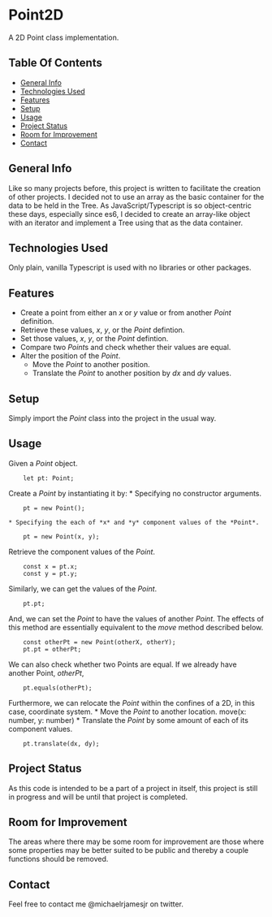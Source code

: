 # Point2D
A 2D Point class implementation.
## Table Of Contents
* [General Info](#general-info)
* [Technologies Used](#technologies-used)
* [Features](#features)
* [Setup](#setup)
* [Usage](#usage)
* [Project Status](#project-status)
* [Room for Improvement](#room-for-improvement)
* [Contact](#contact)

## General Info
Like so many projects before, this project is written to facilitate the creation of other projects. I decided not to use an array as the basic container for the data to be held in the Tree. As JavaScript/Typescript is so object-centric these days, especially since es6, I decided to create an array-like object with an iterator and implement a Tree using that as the data container.

## Technologies Used
Only plain, vanilla Typescript is used with no libraries or other packages.

## Features
* Create a point from either an *x* or *y* value or from another *Point* definition.
* Retrieve these values, *x*, *y*, or the *Point* defintion.
* Set those values, *x*, *y*, or the *Point* defintion.
* Compare two *Point*s and check whether their values are equal.
* Alter the position of the *Point*.
    * Move the *Point* to another position.
    * Translate the *Point* to another position by *dx* and *dy* values.

## Setup
Simply import the *Point* class into the project in the usual way.

## Usage
Given a *Point* object.
```
    let pt: Point;
```
Create a *Point* by instantiating it by:
    * Specifying no constructor arguments.
```
    pt = new Point();
```
    * Specifying the each of *x* and *y* component values of the *Point*.
```
    pt = new Point(x, y);
```
Retrieve the component values of the *Point*.
```
    const x = pt.x;
    const y = pt.y;
```
Similarly, we can get the values of the *Point*.
```
    pt.pt;
```
And, we can set the *Point* to have the values of another *Point*. The effects of this method are essentially equivalent to the *move* method described below.
```
    const otherPt = new Point(otherX, otherY);
    pt.pt = otherPt;
```
We can also check whether two Points are equal. If we already have another Point, *otherPt*,
```
    pt.equals(otherPt);
```
Furthermore, we can relocate the *Point* within the confines of a 2D, in this case, coordinate system.
    * Move the *Point* to another location.
    move(x: number, y: number)
    * Translate the *Point* by some amount of each of its component values.
```
    pt.translate(dx, dy);
```

## Project Status
As this code is intended to be a part of a project in itself, this project is still in progress and will be until that project is completed. 
 
## Room for Improvement
The areas where there may be some room for improvement are those where some properties may be better suited to be public and thereby a couple functions should be removed.
 
## Contact
Feel free to contact me @michaelrjamesjr on twitter. 
